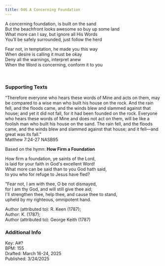 ```yaml
---
title: 046 A Concerning Foundation
---
```


A concerning foundation, is built on the sand \
But the beachfront looks awesome so buy up some land \
What more can I say, but ignore all His Words \
You’ll be safely surrounded, just follow the herd

Fear not, in temptation, he made you this way \
When desire is calling it must be okay \
Deny all the warnings, interpret anew \
When the Word is concerning, conform it to you


<br /> 

### Supporting Texts ###

“Therefore everyone who hears these words of Mine and acts on them, may be compared to a wise man who built his house on the rock. 
And the rain fell, and the floods came, and the winds blew and slammed against that house; and yet it did not fall, for it had been founded on the rock.
Everyone who hears these words of Mine and does not act on them, will be like a foolish man who built his house on the sand. 
The rain fell, and the floods came, and the winds blew and slammed against that house; and it fell—and great was its fall.” \
Matthew 7:24-27 NASB95

Based on the hymn: **How Firm a Foundation**

How firm a foundation, ye saints of the Lord, \
is laid for your faith in God's excellent Word! \
What more can be said than to you God hath said, \
to you who for refuge to Jesus have fled? 

"Fear not, I am with thee, O be not dismayed, \
for I am thy God, and will still give thee aid; \
I'll strengthen thee, help thee, and cause thee to stand, \
upheld by my righteous, omnipotent hand.

Author (attributed to): R. Keen (1787); \
Author: K. (1787); \
Author (attributed to): George Keith (1787)


### Additional Info

Key: A#? \
BPM: 155 \
Drafted: March 16-24, 2025 \
Published: 3/24/2025
